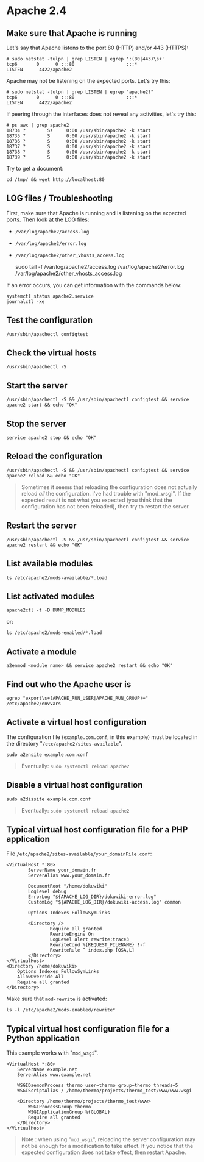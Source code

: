 # Apache 2.4

## Make sure that Apache is running

Let's say that Apache listens to the port 80 (HTTP) and/or 443 (HTTPS):

    # sudo netstat -tulpn | grep LISTEN | egrep ':(80|443)\s+'
    tcp6       0      0 :::80                   :::*                    LISTEN      4422/apache2        

Apache may not be listening on the expected ports. Let's try this:

    # sudo netstat -tulpn | grep LISTEN | egrep "apache2?"
    tcp6       0      0 :::80                   :::*                    LISTEN      4422/apache2  

If peering through the interfaces does not reveal any activities, let's try this:

    # ps awx | grep apache2
    18734 ?        Ss     0:00 /usr/sbin/apache2 -k start
    18735 ?        S      0:00 /usr/sbin/apache2 -k start
    18736 ?        S      0:00 /usr/sbin/apache2 -k start
    18737 ?        S      0:00 /usr/sbin/apache2 -k start
    18738 ?        S      0:00 /usr/sbin/apache2 -k start
    18739 ?        S      0:00 /usr/sbin/apache2 -k start

Try to get a document:

    cd /tmp/ && wget http://localhost:80

## LOG files / Troubleshooting

First, make sure that Apache is running and is listening on the expected ports.
Then look at the LOG files:

* `/var/log/apache2/access.log`
* `/var/log/apache2/error.log`
* `/var/log/apache2/other_vhosts_access.log`

    sudo tail -f /var/log/apache2/access.log /var/log/apache2/error.log /var/log/apache2/other_vhosts_access.log

If an error occurs, you can get information with the commands below:

    systemctl status apache2.service
    journalctl -xe

## Test the configuration

    /usr/sbin/apachectl configtest

## Check the virtual hosts

    /usr/sbin/apachectl -S

## Start the server

    /usr/sbin/apachectl -S && /usr/sbin/apachectl configtest && service apache2 start && echo "OK"    

## Stop the server

    service apache2 stop && echo "OK"

## Reload the configuration

    /usr/sbin/apachectl -S && /usr/sbin/apachectl configtest && service apache2 reload && echo "OK"

> Sometimes it seems that reloading the configuration does not actually reload _all_ the configuration. I've had trouble with "mod_wsgi". If the expected result is not what you expected (you think that the configuration has not been reloaded), then try to restart the server.

## Restart the server

    /usr/sbin/apachectl -S && /usr/sbin/apachectl configtest && service apache2 restart && echo "OK"

## List available modules

    ls /etc/apache2/mods-available/*.load

## List activated modules

    apache2ctl -t -D DUMP_MODULES

or:

    ls /etc/apache2/mods-enabled/*.load

## Activate a module

    a2enmod <module name> && service apache2 restart && echo "OK"

## Find out who the Apache user is

    egrep "export\s+(APACHE_RUN_USER|APACHE_RUN_GROUP)=" /etc/apache2/envvars

## Activate a virtual host configuration

The configuration file (`example.com.conf`, in this example) must be located in the directory "`/etc/apache2/sites-available`".

    sudo a2ensite example.com.conf

> Eventually: `sudo systemctl reload apache2`

## Disable a virtual host configuration

    sudo a2dissite example.com.conf

> Eventually: `sudo systemctl reload apache2`

## Typical virtual host configuration file for a PHP application

File `/etc/apache2/sites-available/your_domainFile.conf`:

    <VirtualHost *:80>
            ServerName your_domain.fr
            ServerAlias www.your_domain.fr

            DocumentRoot "/home/dokuwiki"
            LogLevel debug
            ErrorLog "${APACHE_LOG_DIR}/dokuwiki-error.log"
            CustomLog "${APACHE_LOG_DIR}/dokuwiki-access.log" common

            Options Indexes FollowSymLinks

            <Directory />
                    Require all granted
                    RewriteEngine On
                    LogLevel alert rewrite:trace3
                    RewriteCond %{REQUEST_FILENAME} !-f
                    RewriteRule ^ index.php [QSA,L]
            </Directory>
    </VirtualHost>
    <Directory /home/dokuwiki>
        Options Indexes FollowSymLinks
        AllowOverride All
        Require all granted
    </Directory>

Make sure that `mod-rewrite` is activated:

    ls -l /etc/apache2/mods-enabled/rewrite*

## Typical virtual host configuration file for a Python application

This example works with "`mod_wsgi`".

    <VirtualHost *:80>
        ServerName example.net
        ServerAlias www.example.net

        WSGIDaemonProcess thermo user=thermo group=thermo threads=5
        WSGIScriptAlias / /home/thermo/projects/thermo_test/www/www.wsgi

        <Directory /home/thermo/projects/thermo_test/www>
            WSGIProcessGroup thermo
            WSGIApplicationGroup %{GLOBAL}
            Require all granted
        </Directory>
    </VirtualHost>

> Note : when using "`mod_wsgi`", reloading the server configuration may not be enough for a modification to take effect. If you notice that the expected configuration does not take effect, then restart Apache.

